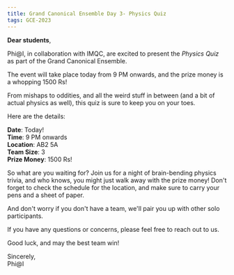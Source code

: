 ```yaml
---
title: Grand Canonical Ensemble Day 3- Physics Quiz
tags: GCE-2023
---
```

**Dear students**,

Phi@I, in collaboration with IMQC, are excited to present the _Physics Quiz_ as part of the Grand Canonical Ensemble. 

<!--more-->

The event will take place today from 9 PM onwards, and the prize money is a whopping 1500 Rs!

From mishaps to oddities, and all the weird stuff in between (and a bit of actual physics as well), this quiz is sure to keep you on your toes.

Here are the details:

**Date**: Today!<br>
**Time**: 9 PM onwards<br>
**Location**: AB2 5A<br>
**Team Size**: 3<br>
**Prize Money**: 1500 Rs!<br>

So what are you waiting for? Join us for a night of brain-bending physics trivia, and who knows, you might just walk away with the prize money! Don't forget to check the schedule for the location, and make sure to carry your pens and a sheet of paper.

And don't worry if you don't have a team, we'll pair you up with other solo participants.

If you have any questions or concerns, please feel free to reach out to us.

Good luck, and may the best team win!

Sincerely,<br>
Phi@I